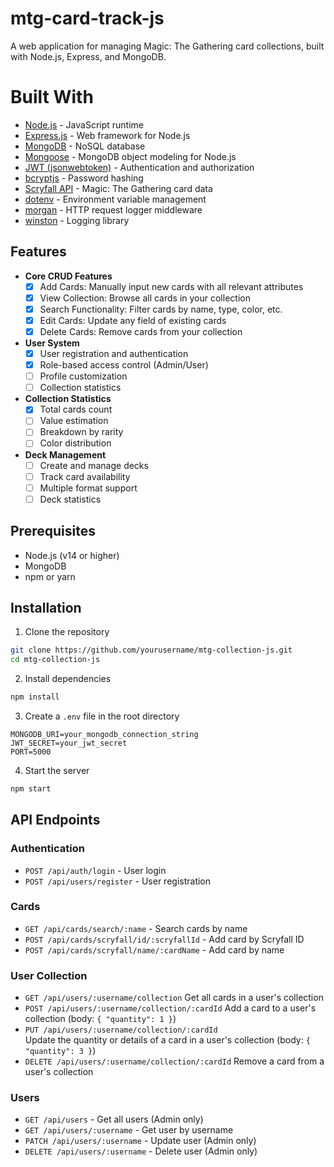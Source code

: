 # mtg-card-track-js
A web application for managing Magic: The Gathering card collections, built with Node.js, Express, and MongoDB.

# Built With


- [Node.js](https://nodejs.org/) - JavaScript runtime
- [Express.js](https://expressjs.com/) - Web framework for Node.js
- [MongoDB](https://www.mongodb.com/) - NoSQL database
- [Mongoose](https://mongoosejs.com/) - MongoDB object modeling for Node.js
- [JWT (jsonwebtoken)](https://github.com/auth0/node-jsonwebtoken) - Authentication and authorization
- [bcryptjs](https://github.com/dcodeIO/bcrypt.js) - Password hashing
- [Scryfall API](https://scryfall.com/docs/api) - Magic: The Gathering card data
- [dotenv](https://github.com/motdotla/dotenv) - Environment variable management
- [morgan](https://github.com/expressjs/morgan) - HTTP request logger middleware
- [winston](https://github.com/winstonjs/winston) - Logging library

## Features

- **Core CRUD Features**
    - [x] Add Cards: Manually input new cards with all relevant attributes
    - [x] View Collection: Browse all cards in your collection
    - [x] Search Functionality: Filter cards by name, type, color, etc.
    - [x] Edit Cards: Update any field of existing cards
    - [x] Delete Cards: Remove cards from your collection

- **User System**
    - [x] User registration and authentication
    - [x] Role-based access control (Admin/User)    
    - [ ] Profile customization
    - [ ] Collection statistics

- **Collection Statistics**
    - [x] Total cards count
    - [ ] Value estimation
    - [ ] Breakdown by rarity
    - [ ] Color distribution

- **Deck Management**
    - [ ] Create and manage decks
    - [ ] Track card availability
    - [ ] Multiple format support
    - [ ] Deck statistics

## Prerequisites

- Node.js (v14 or higher)
- MongoDB
- npm or yarn

## Installation

1. Clone the repository
```bash
git clone https://github.com/yourusername/mtg-collection-js.git
cd mtg-collection-js
```

2. Install dependencies
```bash
npm install
```

3. Create a `.env` file in the root directory
```env
MONGODB_URI=your_mongodb_connection_string
JWT_SECRET=your_jwt_secret
PORT=5000
```

4. Start the server
```bash
npm start
```

## API Endpoints

### Authentication
- `POST /api/auth/login` - User login
- `POST /api/users/register` - User registration

### Cards
- `GET /api/cards/search/:name` - Search cards by name
- `POST /api/cards/scryfall/id/:scryfallId` - Add card by Scryfall ID
- `POST /api/cards/scryfall/name/:cardName` - Add card by name

### User Collection

- `GET /api/users/:username/collection`  Get all cards in a user's collection
- `POST /api/users/:username/collection/:cardId`  Add a card to a user's collection (body: `{ "quantity": 1 }`)
- `PUT /api/users/:username/collection/:cardId`  
Update the quantity or details of a card in a user's collection (body: `{ "quantity": 3 }`)
- `DELETE /api/users/:username/collection/:cardId`  Remove a card from a user's collection

### Users
- `GET /api/users` - Get all users (Admin only)
- `GET /api/users/:username` - Get user by username
- `PATCH /api/users/:username` - Update user (Admin only)
- `DELETE /api/users/:username` - Delete user (Admin only)
